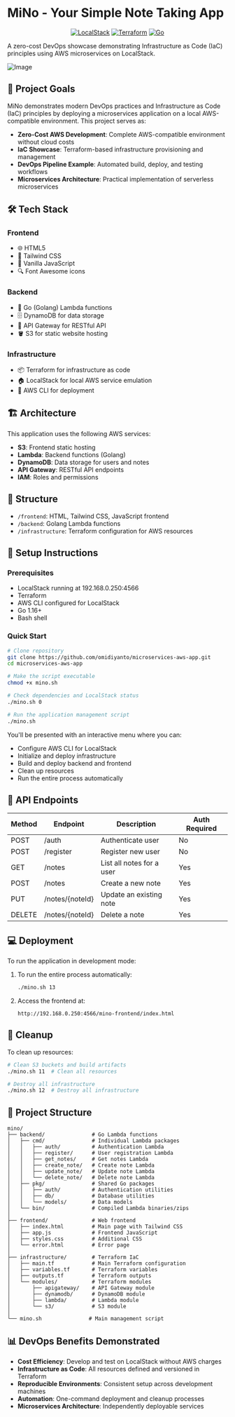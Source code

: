 # MiNo - Your Simple Note Taking App

<div align="center">

[![LocalStack](https://img.shields.io/badge/LocalStack-Ready-brightgreen.svg)](https://localstack.cloud)
[![Terraform](https://img.shields.io/badge/Terraform-1.0%2B-623CE4.svg)](https://www.terraform.io/)
[![Go](https://img.shields.io/badge/Go-1.17%2B-00ADD8.svg)](https://go.dev/)

</div>

A zero-cost DevOps showcase demonstrating Infrastructure as Code (IaC) principles using AWS microservices on LocalStack.

![Image](https://github.com/user-attachments/assets/ddbb540c-cd79-49c2-8c50-15143e44b917)

## 🎯 Project Goals

MiNo demonstrates modern DevOps practices and Infrastructure as Code (IaC) principles by deploying a microservices application on a local AWS-compatible environment. This project serves as:

- **Zero-Cost AWS Development**: Complete AWS-compatible environment without cloud costs
- **IaC Showcase**: Terraform-based infrastructure provisioning and management
- **DevOps Pipeline Example**: Automated build, deploy, and testing workflows
- **Microservices Architecture**: Practical implementation of serverless microservices

## 🛠️ Tech Stack

### Frontend
- 🌐 HTML5
- 🎨 Tailwind CSS
- 📜 Vanilla JavaScript
- 🔍 Font Awesome icons

### Backend
- 🚀 Go (Golang) Lambda functions
- 🗄️ DynamoDB for data storage
- 🔌 API Gateway for RESTful API
- 🪣 S3 for static website hosting

### Infrastructure
- 📦 Terraform for infrastructure as code
- 🏠 LocalStack for local AWS service emulation
- 🧰 AWS CLI for deployment

## 🏗️ Architecture

This application uses the following AWS services:
- **S3**: Frontend static hosting
- **Lambda**: Backend functions (Golang)
- **DynamoDB**: Data storage for users and notes
- **API Gateway**: RESTful API endpoints
- **IAM**: Roles and permissions

## 📂 Structure
- `/frontend`: HTML, Tailwind CSS, JavaScript frontend
- `/backend`: Golang Lambda functions
- `/infrastructure`: Terraform configuration for AWS resources

## 🚀 Setup Instructions

### Prerequisites
- LocalStack running at 192.168.0.250:4566
- Terraform
- AWS CLI configured for LocalStack
- Go 1.16+
- Bash shell

### Quick Start

```bash
# Clone repository
git clone https://github.com/omidiyanto/microservices-aws-app.git
cd microservices-aws-app

# Make the script executable
chmod +x mino.sh

# Check dependencies and LocalStack status
./mino.sh 0

# Run the application management script
./mino.sh
```

You'll be presented with an interactive menu where you can:
- Configure AWS CLI for LocalStack
- Initialize and deploy infrastructure
- Build and deploy backend and frontend
- Clean up resources
- Run the entire process automatically

## 🔌 API Endpoints

| Method | Endpoint         | Description                      | Auth Required |
|--------|------------------|----------------------------------|--------------|
| POST   | /auth            | Authenticate user                | No           |
| POST   | /register        | Register new user                | No           |
| GET    | /notes           | List all notes for a user        | Yes          |
| POST   | /notes           | Create a new note                | Yes          |
| PUT    | /notes/{noteId}  | Update an existing note          | Yes          |
| DELETE | /notes/{noteId}  | Delete a note                    | Yes          |

## 💻 Deployment

To run the application in development mode:

1. To run the entire process automatically:
   ```bash
   ./mino.sh 13
   ```

2. Access the frontend at:
   ```
   http://192.168.0.250:4566/mino-frontend/index.html
   ```

## 🧹 Cleanup

To clean up resources:
```bash
# Clean S3 buckets and build artifacts
./mino.sh 11  # Clean all resources

# Destroy all infrastructure
./mino.sh 12  # Destroy all infrastructure
```

## 📁 Project Structure

```
mino/
├── backend/               # Go Lambda functions
│   ├── cmd/               # Individual Lambda packages
│   │   ├── auth/          # Authentication Lambda
│   │   ├── register/      # User registration Lambda
│   │   ├── get_notes/     # Get notes Lambda
│   │   ├── create_note/   # Create note Lambda
│   │   ├── update_note/   # Update note Lambda
│   │   └── delete_note/   # Delete note Lambda
│   ├── pkg/               # Shared Go packages
│   │   ├── auth/          # Authentication utilities
│   │   ├── db/            # Database utilities
│   │   └── models/        # Data models
│   └── bin/               # Compiled Lambda binaries/zips
│
├── frontend/              # Web frontend
│   ├── index.html         # Main page with Tailwind CSS
│   ├── app.js             # Frontend JavaScript
│   ├── styles.css         # Additional CSS
│   └── error.html         # Error page
│
├── infrastructure/        # Terraform IaC
│   ├── main.tf            # Main Terraform configuration
│   ├── variables.tf       # Terraform variables
│   ├── outputs.tf         # Terraform outputs
│   └── modules/           # Terraform modules
│       ├── apigateway/    # API Gateway module
│       ├── dynamodb/      # DynamoDB module
│       ├── lambda/        # Lambda module
│       └── s3/            # S3 module
│
└── mino.sh               # Main management script
```

## 📊 DevOps Benefits Demonstrated

- **Cost Efficiency**: Develop and test on LocalStack without AWS charges
- **Infrastructure as Code**: All resources defined and versioned in Terraform
- **Reproducible Environments**: Consistent setup across development machines
- **Automation**: One-command deployment and cleanup processes
- **Microservices Architecture**: Independently deployable services